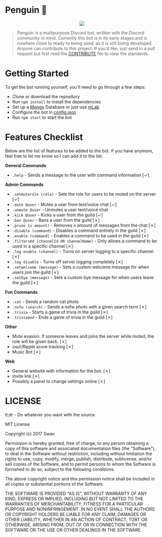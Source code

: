 # Penguin 🐧
<p align="center">
<img src="https://juicy.eggplants.org/kfhv0y.jpg" width:150px height:150px>
</p>

> Penguin is a multipurpose Discord bot, written with the Discord community in mind. Currently this bot is in its early stages and is nowhere close to ready to being used, as it is still being developed. Anyone can contribute to this project. If you'd like, just send in a pull request but first read the [CONTRIBUTE](https://github.com/Swan/Penguin/blob/master/CONTRIBUTE.md) file to view the standards.

# Getting Started
To get the bot running yourself, you'll need to go through a few steps:
* Clone or download the repository
* Run `npm install` to install the dependencies
* Set up a [Mongo](https://www.mongodb.com/) Database or just use [mLab](https://mlab.com/)
* Configure the bot in [config.json](https://github.com/Swan/Penguin/blob/master/config/config.example.json)
* Run `npm start` to start the bot

# Features Checklist
Below are the list of features to be added to the bot. If you have anymore, feel free to let me know so I can add it to the list.

**General Commands**
* `.help` - Sends a message to the user with command information [✓]

**Admin Commands**
* `.setmuterole (role)` - Sets the role for users to be muted on the server [✓]
* `.mute @user` - Mutes a user from text/voice chat [✓]
* `.unmute @user` - Unmutes a user text/voice chat 
* `.kick @user` - Kicks a user from the guild [✓]
* `.ban @user` - Bans a user from the guild [✗]
* `.prune (x amount)` - Removes x amount of messages from the chat [✗]
* `.disable (command)` - Disables a command entirely in the guild [✗]
* `.enable (command)` - Enables a command to be used in the guild [✗]
* `.filtercmd (channelId OR channelName)` - Only allows a command to be used in a specific channel [✗] 
* `.log enable (channel)` - Turns on server logging to a specific channel [✗]
* `.log disable` - Turns off server logging completely [✗]
* `.setwelcome (message)` - Sets a custom welcome message for when users join the guild [✗]
* `.setbye (message)` - Sets a custom bye message for when users leave the guild [✗]

**Fun Commands**
* `.cat` - Sends a random cat photo
* `.nsfw (search)` - Sends a nsfw photo with a given search term [✗]
* `.trivia` - Starts a game of trivia in the guild [✗]
* `.triviaend` - Ends a game of trivia in the guild [✗]

**Other**
* Mute evasion. If someone leaves and joins the server while muted, the role will be given back. [✗]
* osu!/Ripple score tracking [✗]
* Music Bot [✗]

**Web**
* General website with information for the bot. [✗]
* Invite link [✗]
* Possibly a panel to change settings online [✗]

# LICENSE 

tl;dr - Do whatever you want with the source.

MIT License

Copyright (c) 2017 Swan

Permission is hereby granted, free of charge, to any person obtaining a copy
of this software and associated documentation files (the "Software"), to deal
in the Software without restriction, including without limitation the rights
to use, copy, modify, merge, publish, distribute, sublicense, and/or sell
copies of the Software, and to permit persons to whom the Software is
furnished to do so, subject to the following conditions:

The above copyright notice and this permission notice shall be included in all
copies or substantial portions of the Software.

THE SOFTWARE IS PROVIDED "AS IS", WITHOUT WARRANTY OF ANY KIND, EXPRESS OR
IMPLIED, INCLUDING BUT NOT LIMITED TO THE WARRANTIES OF MERCHANTABILITY,
FITNESS FOR A PARTICULAR PURPOSE AND NONINFRINGEMENT. IN NO EVENT SHALL THE
AUTHORS OR COPYRIGHT HOLDERS BE LIABLE FOR ANY CLAIM, DAMAGES OR OTHER
LIABILITY, WHETHER IN AN ACTION OF CONTRACT, TORT OR OTHERWISE, ARISING FROM,
OUT OF OR IN CONNECTION WITH THE SOFTWARE OR THE USE OR OTHER DEALINGS IN THE
SOFTWARE.

